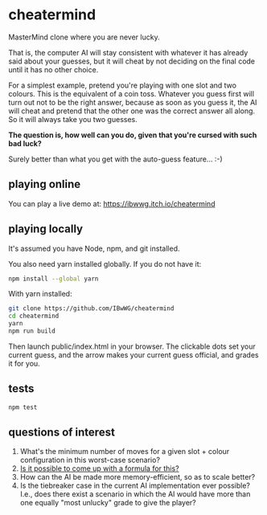 # cheatermind

MasterMind clone where you are never lucky.

That is, the computer AI will stay consistent with whatever it has already said about your guesses, but it will cheat by not deciding on the final code until it has no other choice.

For a simplest example, pretend you're playing with one slot and two colours.  This is the equivalent of a coin toss.  Whatever you guess first will turn out not to be the right answer, because as soon as you guess it, the AI will cheat and pretend that the other one was the correct answer all along.  So it will always take you two guesses.

**The question is, how well can you do, given that you're cursed with such bad luck?**

Surely better than what you get with the auto-guess feature... :-)

## playing online

You can play a live demo at: https://ibwwg.itch.io/cheatermind

## playing locally

It's assumed you have Node, npm, and git installed.

You also need yarn installed globally.  If you do not have it:

```sh
npm install --global yarn
```

With yarn installed:

```sh
git clone https://github.com/IBwWG/cheatermind
cd cheatermind
yarn
npm run build
```

Then launch public/index.html in your browser.  The clickable dots set your current guess, and the arrow makes your current guess official, and grades it for you.

## tests

```sh
npm test
```

## questions of interest

1. What's the minimum number of moves for a given slot + colour configuration in this worst-case scenario?
1. [Is it possible to come up with a formula for this?](http://math.stackexchange.com/questions/2182321/the-best-worst-case-scenario-in-mastermind)
1. How can the AI be made more memory-efficient, so as to scale better?
1. Is the tiebreaker case in the current AI implementation ever possible?  I.e., does there exist a scenario in which the AI would have more than one equally "most unlucky" grade to give the player?
